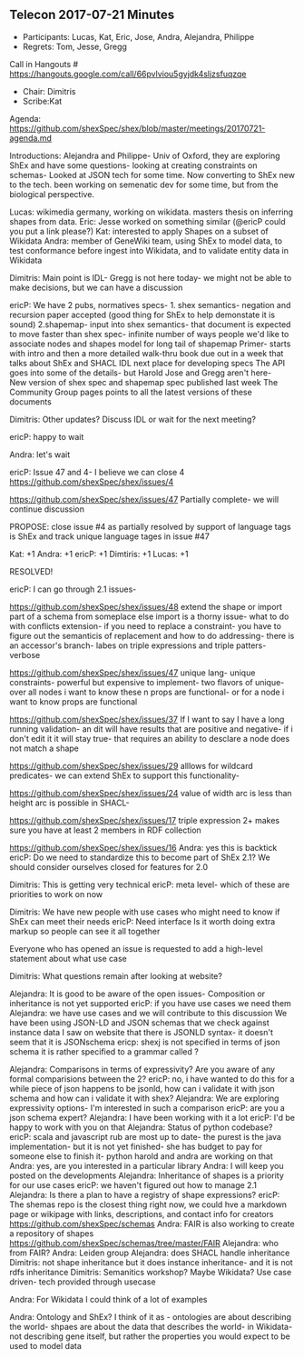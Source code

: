 ## Telecon 2017-07-21 Minutes

 * Participants:  Lucas, Kat, Eric, Jose, Andra, Alejandra, Philippe
 * Regrets: Tom, Jesse, Gregg

Call in Hangouts # https://hangouts.google.com/call/66pvlviou5gyjdk4sljzsfuqzqe
 * Chair: Dimitris
 * Scribe:Kat

Agenda: https://github.com/shexSpec/shex/blob/master/meetings/20170721-agenda.md

Introductions:
    Alejandra and Philippe- Univ of Oxford, they are exploring ShEx and have some questions- looking at creating constraints on schemas- 
    Looked at JSON tech for some time. 
    Now converting to ShEx
    new to the tech.
    been working on semenatic dev for some time, but from the biological perspective.

Lucas: wikimedia germany, working on wikidata. masters thesis on inferring shapes from data.
Eric: Jesse worked on something similar (@ericP could you put a link please?)
Kat: interested to apply Shapes on a subset of Wikidata
Andra: member of GeneWiki team, using ShEx to model data, to test conformance before ingest into Wikidata, and to validate entity data in Wikidata

Dimitris: Main point is IDL- Gregg is not here today- we might not be able to make decisions, but we can have a discussion

ericP: We have 2 pubs, normatives specs- 1. shex semantics- negation and recursion paper accepted (good thing for ShEx to help demonstate it is sound) 2.shapemap- input into shex semantics- that document is expected to move faster than shex spec- infinite number of ways people we'd like to associate nodes and shapes
model for long tail of shapemap 
Primer- starts with intro and then a more detailed walk-thru
book due out in a week that talks about ShEx and SHACL
IDL next place for developing specs
The API goes into some of the details- but Harold Jose and Gregg aren't here-  
New version of shex spec and shapemap spec published last week
The Community Group pages points to all the latest versions of these documents

Dimitris: Other updates?
Discuss IDL or wait for the next meeting?

ericP: happy to wait

Andra: let's wait

ericP: Issue 47 and 4- I believe we can close 4
https://github.com/shexSpec/shex/issues/4


https://github.com/shexSpec/shex/issues/47
Partially complete- we will continue discussion

PROPOSE: close issue #4 as partially resolved by support of language tags is ShEx and track unique language tages in issue #47

Kat: +1
Andra: +1 
ericP: +1
Dimtiris: +1
Lucas: +1

RESOLVED!

ericP: I can go through 2.1 issues- 

https://github.com/shexSpec/shex/issues/48
extend the shape or import part of a schema from someplace else
import is a thorny issue- what to do with conflicts
extension- if you need to replace a constraint- you have to figure out the semanticis of replacement and how to do addressing- there is an accessor's branch- labes on triple expressions and triple patters- verbose

https://github.com/shexSpec/shex/issues/47
unique lang- unique constraints- powerful but expensive to implement- 
two flavors of unique- over all nodes i want to know these n props are functional- or for a node i want to know props are functional

https://github.com/shexSpec/shex/issues/37
If I want to say I have a long running validation- an dit will have results that are positive and negative- if i don't edit it it will stay true- that requires an ability to desclare a node does not match a shape

https://github.com/shexSpec/shex/issues/29
alllows for wildcard predicates- we can extend ShEx to support this functionality- 

https://github.com/shexSpec/shex/issues/24
value of width arc is less than height arc is possible in SHACL-


https://github.com/shexSpec/shex/issues/17
triple expression 2+
makes sure you have at least 2 members in RDF collection

https://github.com/shexSpec/shex/issues/16
Andra: yes this is backtick
ericP: Do we need to standardize this to become part of ShEx 2.1?
We should consider ourselves closed for features for 2.0


Dimitris: This is getting very technical
ericP: meta level- which of these are priorities to work on now

Dimitris: We have new people with use cases who might need to know if ShEx can meet their needs
ericP: Need interface
Is it worth doing extra markup so people can see it all together

Everyone who has opened an issue is requested to add a high-level statement about what use case

Dimitris: What questions remain after looking at website?

Alejandra: It is good to be aware of the open issues- Composition or inheritance is not yet supported
ericP: if you have use cases we need them
Alejandra: we have use cases and we will contribute to this discussion
We have been using JSON-LD and JSON schemas that we check against instance data
I saw on website that there is JSONLD syntax- it doesn't seem that it is JSONschema
ericp: shexj is not specified in terms of json schema it is rather specified to a grammar called ?

Alejandra: Comparisons in terms of expressivity? Are you aware of any formal comparisions between the 2?
ericP: no, i have wanted to do this for a while
piece of json happens to be jsonld, how can i validate it with json schema and how can i validate it with shex?
Alejandra: We are exploring expressivity options- I'm interested in such a comparison
ericP: are you a json schema expert?
Alejandra: I have been working with it a lot
ericP: I'd be happy to work with you on that
Alejandra: Status of python codebase?
ericP: scala and javascript rub are most up to date- the purest is the java implementation- but it is not yet finished- she has budget to pay for someone else to finish it- python harold and andra are working on that
Andra: yes, are you interested in a particular library
Andra: I will keep you posted on the developments
Alejandra: Inheritance of shapes is a priority for our use cases
ericP: we haven't figured out how to manage 2.1
Alejandra: Is there a plan to have a registry of shape expressions? 
ericP: The shemas repo is the closest thing right now, we could hve a markdown page or wikipage with links, descriptions, and contact info for creators
 https://github.com/shexSpec/schemas
 Andra: FAIR is also working to create a repository of shapes https://github.com/shexSpec/schemas/tree/master/FAIR
 Alejandra: who from FAIR?
 Andra: Leiden group
 Alejandra: does SHACL handle inheritance
 Dimitris: not shape inheritance but it does instance inheritance- and it is not rdfs inheritance
Dimitris: Semanitics workshop? Maybe Wikidata? Use case driven- tech provided through usecase
 
 Andra: For Wikidata I could think of a lot of examples
 
Andra: Ontology and ShEx? I think of it as - ontologies are about describing the world- shpaes are about the data that describes the world- in Wikidata- not describing gene itself, but rather the properties you would expect to be used to model data 



